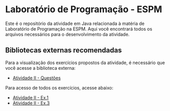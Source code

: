 # Laboratório de Programação - ESPM

Este é o repositório da atividade em Java relacionada à matéria de Laboratório de Programação na ESPM. Aqui você encontrará todos os arquivos necessários para o desenvolvimento da atividade.

## Bibliotecas externas recomendadas

Para a visualização dos exercícios propostos da atividade, é necessário que você acesse a biblioteca externa:

- [Atividade II - Questões](https://drive.google.com/file/d/1sj5NGKzjDprtrnN_UtKbRWnHHbaj1w31/view)

Para acesso de todos os exercícios, acesse abaixo:
- [Atividade II - Ex.1](https://github.com/anacatarinop/atividade-II---ex1.git)
- [Atividade II - Ex.3](https://github.com/anacatarinop/atividadeII---Ex3.git)
